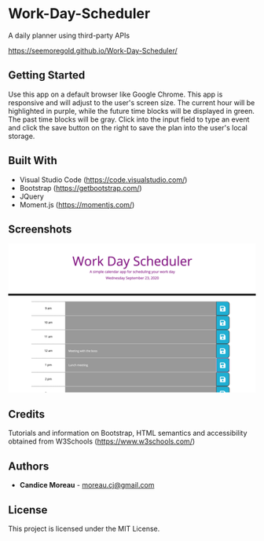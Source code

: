 # Work-Day-Scheduler
A daily planner using third-party APIs

https://seemoregold.github.io/Work-Day-Scheduler/

## Getting Started

Use this app on a default browser like Google Chrome. This app is responsive and will adjust to the user's screen size. The current hour will be highlighted in purple, while the future time blocks will be displayed in green. The past time blocks will be gray. Click into the input field to type an event and click the save button on the right to save the plan into the user's local storage.


## Built With

* Visual Studio Code (https://code.visualstudio.com/)
* Bootstrap (https://getbootstrap.com/)
* JQuery
* Moment.js (https://momentjs.com/)


## Screenshots
![Screenshot for scheduler](assets/Screen-Shot.png?raw=true)

## Credits

Tutorials and information on Bootstrap, HTML semantics and accessibility obtained from W3Schools (https://www.w3schools.com/)

## Authors

* **Candice Moreau** - moreau.cj@gmail.com


## License

This project is licensed under the MIT License.

